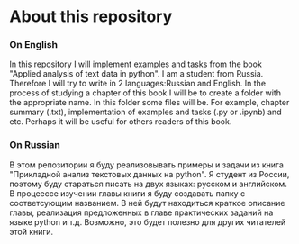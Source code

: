 # About this repository 
### On English
In this repository I will implement examples and tasks from the book "Applied analysis of text data in python". I am a student from Russia. Therefore I will try to write in 2 languages:Russian and English. In the process of studying a chapter of this book I will be to create a folder with the appropriate name. In this folder some files will be. For example, chapter summary (.txt), implementation of examples and tasks (.py or .ipynb) and etc. Perhaps it will be useful for others readers of this book.
### On Russian
В этом репозитории я буду реализовывать примеры и задачи из книга "Прикладной анализ текстовых данных на python". Я студент из России, поэтому буду стараться писать на двух языках: русском и английском. В процеессе изучении главы книги я буду создавать папку с соответсующим названием. В ней будут находиться краткое описание главы, реализация предложенных в главе практических заданий на языке python и т.д. Возможно, это будет полезно для других читателей этой книги. 
